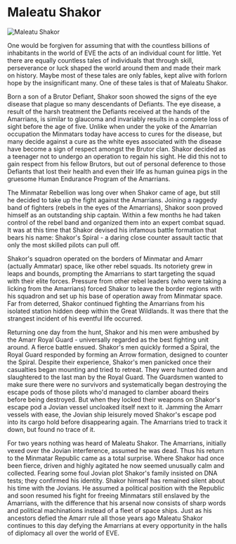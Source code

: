 # Maleatu Shakor

![Maleatu Shakor](images/blind.jpg)
<p>
	One would be forgiven for assuming that with the countless billions of inhabitants in the world of EVE the acts of an individual count for little. Yet there are equally countless tales of individuals that through skill, perseverance or luck shaped the world around them and made their mark on history. Maybe most of these tales are only fables, kept alive with forlorn hope by the insignificant many. One of these tales is that of Maleatu Shakor.</p>
<p>
	Born a son of a Brutor Defiant, Shakor soon showed the signs of the eye disease that plague so many descendants of Defiants. The eye disease, a result of the harsh treatment the Defiants received at the hands of the Amarrians, is similar to glaucoma and invariably results in a complete loss of sight before the age of five. Unlike when under the yoke of the Amarrian occupation the Minmatars today have access to cures for the disease, but many decide against a cure as the white eyes associated with the disease have become a sign of respect amongst the Brutor clan. Shakor decided as a teenager not to undergo an operation to regain his sight. He did this not to gain respect from his fellow Brutors, but out of personal deference to those Defiants that lost their health and even their life as human guinea pigs in the gruesome Human Endurance Program of the Amarrians.</p>
<p>
	The Minmatar Rebellion was long over when Shakor came of age, but still he decided to take up the fight against the Amarrians. Joining a raggedy band of fighters (rebels in the eyes of the Amarrians), Shakor soon proved himself as an outstanding ship captain. Within a few months he had taken control of the rebel band and organized them into an expert combat squad. It was at this time that Shakor devised his infamous battle formation that bears his name: Shakor's Spiral - a daring close counter assault tactic that only the most skilled pilots can pull off.</p>
<p>
	Shakor's squadron operated on the borders of Minmatar and Amarr (actually Ammatar) space, like other rebel squads. Its notoriety grew in leaps and bounds, prompting the Amarrians to start targeting the squad with their elite forces. Pressure from other rebel leaders (who were taking a licking from the Amarrians) forced Shakor to leave the border regions with his squadron and set up his base of operation away from Minmatar space. Far from deterred, Shakor continued fighting the Amarrians from his isolated station hidden deep within the Great Wildlands. It was there that the strangest incident of his eventful life occurred.</p>
<p>
	Returning one day from the hunt, Shakor and his men were ambushed by the Amarr Royal Guard - universally regarded as the best fighting unit around. A fierce battle ensued. Shakor's men quickly formed a Spiral, the Royal Guard responded by forming an Arrow formation, designed to counter the Spiral. Despite their experience, Shakor's men panicked once their casualties began mounting and tried to retreat. They were hunted down and slaughtered to the last man by the Royal Guard. The Guardsmen wanted to make sure there were no survivors and systematically began destroying the escape pods of those pilots who'd managed to clamber aboard theirs before being destroyed. But when they locked their weapons on Shakor's escape pod a Jovian vessel uncloaked itself next to it. Jamming the Amarr vessels with ease, the Jovian ship leisurely moved Shakor's escape pod into its cargo hold before disappearing again. The Amarrians tried to track it down, but found no trace of it.</p>
<p>
	For two years nothing was heard of Maleatu Shakor. The Amarrians, initially vexed over the Jovian interference, assumed he was dead. Thus his return to the Minmatar Republic came as a total surprise. Where Shakor had once been fierce, driven and highly agitated he now seemed unusually calm and collected. Fearing some foul Jovian plot Shakor's family insisted on DNA tests; they confirmed his identity. Shakor himself has remained silent about his time with the Jovians. He assumed a political position with the Republic and soon resumed his fight for freeing Minmatars still enslaved by the Amarrians, with the difference that his arsenal now consists of sharp words and political machinations instead of a fleet of space ships. Just as his ancestors defied the Amarr rule all those years ago Maleatu Shakor continues to this day defying the Amarrians at every opportunity in the halls of diplomacy all over the world of EVE.</p>

                            
                        
